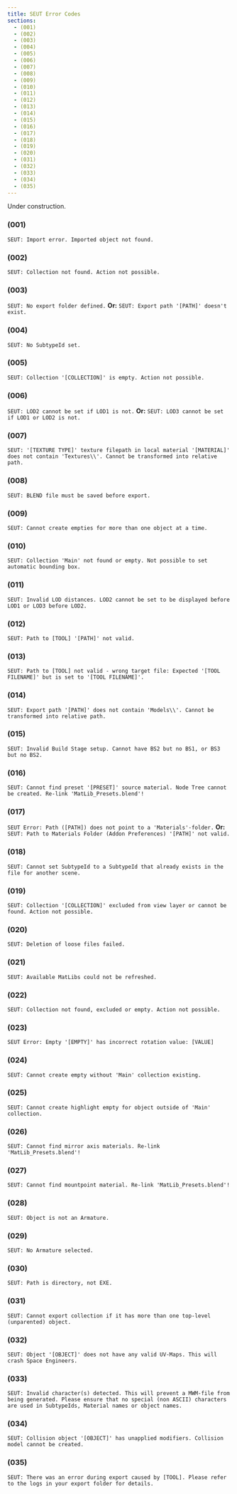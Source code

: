 ```yaml
---
title: SEUT Error Codes
sections:
  - (001)
  - (002)
  - (003)
  - (004)
  - (005)
  - (006)
  - (007)
  - (008)
  - (009)
  - (010)
  - (011)
  - (012)
  - (013)
  - (014)
  - (015)
  - (016)
  - (017)
  - (018)
  - (019)
  - (020)
  - (031)
  - (032)
  - (033)
  - (034)
  - (035)
---
```


Under construction.

### (001)
`SEUT: Import error. Imported object not found.`

### (002)
`SEUT: Collection not found. Action not possible.`

### (003)
`SEUT: No export folder defined.`
**Or:** `SEUT: Export path '[PATH]' doesn't exist.`

### (004)
`SEUT: No SubtypeId set.`

### (005)
`SEUT: Collection '[COLLECTION]' is empty. Action not possible.`

### (006)
`SEUT: LOD2 cannot be set if LOD1 is not.`
**Or:** `SEUT: LOD3 cannot be set if LOD1 or LOD2 is not.`

### (007)
`SEUT: '[TEXTURE TYPE]' texture filepath in local material '[MATERIAL]' does not contain 'Textures\\'. Cannot be transformed into relative path.`

### (008)
`SEUT: BLEND file must be saved before export.`

### (009)
`SEUT: Cannot create empties for more than one object at a time.`

### (010)
`SEUT: Collection 'Main' not found or empty. Not possible to set automatic bounding box.`

### (011)
`SEUT: Invalid LOD distances. LOD2 cannot be set to be displayed before LOD1 or LOD3 before LOD2.`

### (012)
`SEUT: Path to [TOOL] '[PATH]' not valid.`

### (013)
`SEUT: Path to [TOOL] not valid - wrong target file: Expected '[TOOL FILENAME]' but is set to '[TOOL FILENAME]'.`

### (014)
`SEUT: Export path '[PATH]' does not contain 'Models\\'. Cannot be transformed into relative path.`

### (015)
`SEUT: Invalid Build Stage setup. Cannot have BS2 but no BS1, or BS3 but no BS2.`

### (016)
`SEUT: Cannot find preset '[PRESET]' source material. Node Tree cannot be created. Re-link 'MatLib_Presets.blend'!`

### (017)
`SEUT Error: Path ([PATH]) does not point to a 'Materials'-folder.`
**Or:** `SEUT: Path to Materials Folder (Addon Preferences) '[PATH]' not valid.`

### (018)
`SEUT: Cannot set SubtypeId to a SubtypeId that already exists in the file for another scene.`

### (019)
`SEUT: Collection '[COLLECTION]' excluded from view layer or cannot be found. Action not possible.`

### (020)
`SEUT: Deletion of loose files failed.`

### (021)
`SEUT: Available MatLibs could not be refreshed.`

### (022)
`SEUT: Collection not found, excluded or empty. Action not possible.`

### (023)
`SEUT Error: Empty '[EMPTY]' has incorrect rotation value: [VALUE]`

### (024)
`SEUT: Cannot create empty without 'Main' collection existing.`

### (025)
`SEUT: Cannot create highlight empty for object outside of 'Main' collection.`

### (026)
`SEUT: Cannot find mirror axis materials. Re-link 'MatLib_Presets.blend'!`

### (027)
`SEUT: Cannot find mountpoint material. Re-link 'MatLib_Presets.blend'!`

### (028)
`SEUT: Object is not an Armature.`

### (029)
`SEUT: No Armature selected.`

### (030)
`SEUT: Path is directory, not EXE.`

### (031)
`SEUT: Cannot export collection if it has more than one top-level (unparented) object.`

### (032)
`SEUT: Object '[OBJECT]' does not have any valid UV-Maps. This will crash Space Engineers.`

### (033)
`SEUT: Invalid character(s) detected. This will prevent a MWM-file from being generated. Please ensure that no special (non ASCII) characters are used in SubtypeIds, Material names or object names.`

### (034)
`SEUT: Collision object '[OBJECT]' has unapplied modifiers. Collision model cannot be created.`

### (035)
`SEUT: There was an error during export caused by [TOOL]. Please refer to the logs in your export folder for details.`